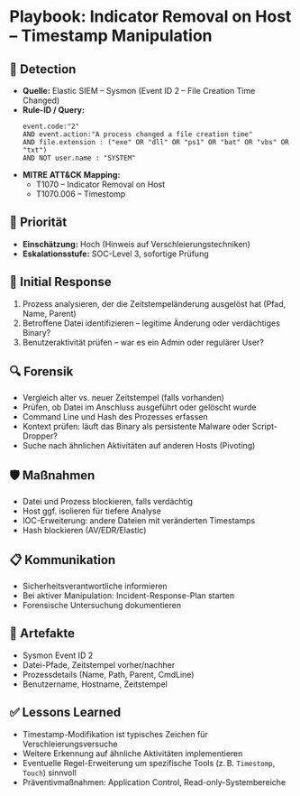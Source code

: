 # Playbook: Indicator Removal on Host – Timestamp Manipulation

## 🧠 Detection
- **Quelle:** Elastic SIEM – Sysmon (Event ID 2 – File Creation Time Changed)
- **Rule-ID / Query:**
  ```elasticsearch
  event.code:"2"
  AND event.action:"A process changed a file creation time"
  AND file.extension : ("exe" OR "dll" OR "ps1" OR "bat" OR "vbs" OR "txt")
  AND NOT user.name : "SYSTEM"
  ```
- **MITRE ATT&CK Mapping:**  
  - T1070 – Indicator Removal on Host  
  - T1070.006 – Timestomp

## 📌 Priorität
- **Einschätzung:** Hoch (Hinweis auf Verschleierungstechniken)
- **Eskalationsstufe:** SOC-Level 3, sofortige Prüfung

## 🚨 Initial Response
1. Prozess analysieren, der die Zeitstempeländerung ausgelöst hat (Pfad, Name, Parent)
2. Betroffene Datei identifizieren – legitime Änderung oder verdächtiges Binary?
3. Benutzeraktivität prüfen – war es ein Admin oder regulärer User?

## 🔍 Forensik
- Vergleich alter vs. neuer Zeitstempel (falls vorhanden)
- Prüfen, ob Datei im Anschluss ausgeführt oder gelöscht wurde
- Command Line und Hash des Prozesses erfassen
- Kontext prüfen: läuft das Binary als persistente Malware oder Script-Dropper?
- Suche nach ähnlichen Aktivitäten auf anderen Hosts (Pivoting)

## 🛡️ Maßnahmen
- Datei und Prozess blockieren, falls verdächtig
- Host ggf. isolieren für tiefere Analyse
- IOC-Erweiterung: andere Dateien mit veränderten Timestamps
- Hash blockieren (AV/EDR/Elastic)

## 📋 Kommunikation
- Sicherheitsverantwortliche informieren
- Bei aktiver Manipulation: Incident-Response-Plan starten
- Forensische Untersuchung dokumentieren

## 📁 Artefakte
- Sysmon Event ID 2
- Datei-Pfade, Zeitstempel vorher/nachher
- Prozessdetails (Name, Path, Parent, CmdLine)
- Benutzername, Hostname, Zeitstempel

## ✅ Lessons Learned
- Timestamp-Modifikation ist typisches Zeichen für Verschleierungsversuche
- Weitere Erkennung auf ähnliche Aktivitäten implementieren
- Eventuelle Regel-Erweiterung um spezifische Tools (z. B. `Timestomp`, `Touch`) sinnvoll
- Präventivmaßnahmen: Application Control, Read-only-Systembereiche